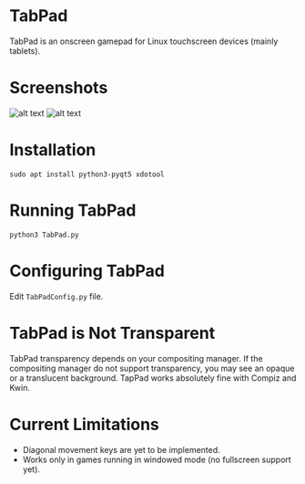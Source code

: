# TabPad 
TabPad is an onscreen gamepad for Linux touchscreen devices (mainly tablets).

# Screenshots
![alt text](https://raw.githubusercontent.com/nitg16/TabPad/master/TabPad.jpg)
![alt text](https://raw.githubusercontent.com/nitg16/TabPad/master/TabPad1.png)

# Installation 
    sudo apt install python3-pyqt5 xdotool

# Running TabPad 
    python3 TabPad.py 

# Configuring TabPad  
Edit `TabPadConfig.py` file.

# TabPad is Not Transparent
TabPad transparency depends on your compositing manager. If the compositing manager do not support transparency, you may see an opaque or a translucent background. TapPad works absolutely fine with Compiz and Kwin.

# Current Limitations 
  * Diagonal movement keys are yet to be implemented.
  * Works only in games running in windowed mode (no fullscreen support yet).
